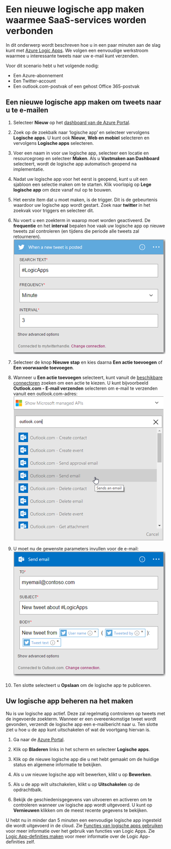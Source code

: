 <properties
    pageTitle="Een logische app maken | Microsoft Azure"
    description="Lees hoe u een logische app kunt maken waarmee SaaS-services worden verbonden"
    authors="jeffhollan"
    manager="dwrede"
    editor=""
    services="logic-apps"
    documentationCenter=""/>

<tags
    ms.service="logic-apps"
    ms.workload="na"
    ms.tgt_pltfrm="na"
    ms.devlang="na"
    ms.topic="get-started-article"
    ms.date="07/16/2016"
    ms.author="jehollan"/>


# Een nieuwe logische app maken waarmee SaaS-services worden verbonden

In dit onderwerp wordt beschreven hoe u in een paar minuten aan de slag kunt met [Azure Logic Apps](app-service-logic-what-are-logic-apps.md). We volgen een eenvoudige werkstroom waarmee u interessante tweets naar uw e-mail kunt verzenden.

Voor dit scenario hebt u het volgende nodig:

- Een Azure-abonnement
- Een Twitter-account
- Een outlook.com-postvak of een gehost Office 365-postvak

## Een nieuwe logische app maken om tweets naar u te e-mailen

1. Selecteer **Nieuw** op het [dashboard van de Azure Portal](https://portal.azure.com). 
2. Zoek op de zoekbalk naar ‘logische app’ en selecteer vervolgens **Logische apps**. U kunt ook **Nieuw**, **Web en mobiel** selecteren en vervolgens **Logische apps** selecteren. 
3. Voer een naam in voor uw logische app, selecteer een locatie en resourcegroep en selecteer **Maken**.  Als u **Vastmaken aan Dashboard** selecteert, wordt de logische app automatisch geopend na implementatie.  
4. Nadat uw logische app voor het eerst is geopend, kunt u uit een sjabloon een selectie maken om te starten.  Klik voorlopig op **Lege logische app** om deze vanaf nul op te bouwen. 
1. Het eerste item dat u moet maken, is de trigger.  Dit is de gebeurtenis waardoor uw logische app wordt gestart.  Zoek naar **twitter** in het zoekvak voor triggers en selecteer dit.
7. Nu voert u een zoekterm in waarop moet worden geactiveerd.  De **frequentie** en het **interval** bepalen hoe vaak uw logische app op nieuwe tweets zal controleren (en tijdens die periode alle tweets zal retourneren).
    ![Zoeken in Twitter](./media/app-service-logic-create-a-logic-app/twittersearch.png)

5. Selecteer de knop **Nieuwe stap** en kies daarna **Een actie toevoegen** of **Een voorwaarde toevoegen**.
6. Wanneer u **Een actie toevoegen** selecteert, kunt vanuit de [beschikbare connectoren](../connectors/apis-list.md) zoeken om een actie te kiezen. U kunt bijvoorbeeld **Outlook.com - E-mail verzenden** selecteren om e-mail te verzenden vanuit een outlook.com-adres:  
    ![Acties](./media/app-service-logic-create-a-logic-app/actions.png)

7. U moet nu de gewenste parameters invullen voor de e-mail:  ![Parameters](./media/app-service-logic-create-a-logic-app/parameters.png)

8. Ten slotte selecteert u **Opslaan** om de logische app te publiceren.

## Uw logische app beheren na het maken

Nu is uw logische app actief. Deze zal regelmatig controleren op tweets met de ingevoerde zoekterm. Wanneer er een overeenkomstige tweet wordt gevonden, verzendt de logische app een e-mailbericht naar u. Ten slotte ziet u hoe u de app kunt uitschakelen of wat de voortgang hiervan is.

1. Ga naar de [Azure Portal](https://portal.azure.com).

1. Klik op **Bladeren** links in het scherm en selecteer **Logische apps**.

2. Klik op de nieuwe logische app die u net hebt gemaakt om de huidige status en algemene informatie te bekijken.

3. Als u uw nieuwe logische app wilt bewerken, klikt u op **Bewerken**.

5. Als u de app wilt uitschakelen, klikt u op **Uitschakelen** op de opdrachtbalk.

1. Bekijk de geschiedenisgegevens van uitvoeren en activeren om te controleren wanneer uw logische app wordt uitgevoerd.  U kunt op **Vernieuwen** klikken om de meest recente gegevens te bekijken.

U hebt nu in minder dan 5 minuten een eenvoudige logische app ingesteld die wordt uitgevoerd in de cloud. Zie [Functies van logische apps gebruiken] voor meer informatie over het gebruik van functies van Logic Apps. Zie [Logic App-definities maken](app-service-logic-author-definitions.md) voor meer informatie over de Logic App-definities zelf.

<!-- Shared links -->
[Azure Portal]: https://portal.azure.com
[Functies van logische apps gebruiken]: app-service-logic-create-a-logic-app.md



<!--HONumber=Sep16_HO3-->


